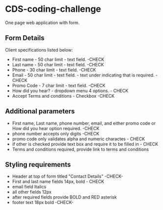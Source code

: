 # CDS-coding-challenge
One page web application with form.

## Form Details
Client specifications listed below:

- First name - 50 char limit - text field. -CHECK
- Last name - 50 char limit - text field. -CHECK
- Phone - 30 char limit - text field. -CHECK
- Email - 50 char limit - text field. - text under indicating that is required. -CHECK
- Promo Code - 7 char limit - text field. -CHECK
- How did you hear? - dropdown menu 4 options. - CHECK
- Accept Terms and conditions - Checkbox -CHECK

## Additional parameters
- First name, Last name, phone number, email, and either promo code or How did you hear option required. -CHECK
- phone number accepts only digits -CHECK
- promo code only validates alpha and numeric charactes - CHECK
- if other is checked provide text box and require it to be filled in - CHECK
- Terms and conditions required, provide link to terms and conditions

## Styling requirements
- Header at top of form titled "Contact Details" -CHECK-
- First and last name fields 14px, bold - CHECK
- email field Italics
- all other fields 12px
- after required fields  provide BOLD and RED asterisk
- footer text 18px bold -CHECK-

